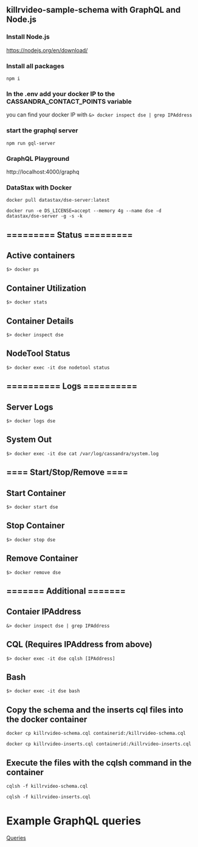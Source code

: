 ## killrvideo-sample-schema with GraphQL and Node.js

### Install Node.js

https://nodejs.org/en/download/

### Install all packages

`npm i`

### In the .env add your docker IP to the CASSANDRA_CONTACT_POINTS variable

you can find your docker IP with `&> docker inspect dse | grep IPAddress`

### start the graphql server

`npm run gql-server`

### GraphQL Playground

http://localhost:4000/graphq

### DataStax with Docker

`docker pull datastax/dse-server:latest`

`docker run -e DS_LICENSE=accept --memory 4g --name dse -d datastax/dse-server -g -s -k`

## ========= Status =========

## Active containers

`$> docker ps`

## Container Utilization

`$> docker stats`

## Container Details

`$> docker inspect dse`

## NodeTool Status

`$> docker exec -it dse nodetool status`

## ========== Logs ==========

## Server Logs

`$> docker logs dse`

## System Out

`$> docker exec -it dse cat /var/log/cassandra/system.log`

## ==== Start/Stop/Remove ====

## Start Container

`$> docker start dse`

## Stop Container

`$> docker stop dse`

## Remove Container

`$> docker remove dse`

## ======= Additional =======

## Contaier IPAddress

`&> docker inspect dse | grep IPAddress`

## CQL (Requires IPAddress from above)

`$> docker exec -it dse cqlsh [IPAddress]`

## Bash

`$> docker exec -it dse bash`

## Copy the schema and the inserts cql files into the docker container

`docker cp killrvideo-schema.cql containerid:/killrvideo-schema.cql`

`docker cp killrvideo-inserts.cql containerid:/killrvideo-inserts.cql`

## Execute the files with the cqlsh command in the container

`cqlsh -f killrvideo-schema.cql`

`cqlsh -f killrvideo-inserts.cql`

# Example GraphQL queries

[Queries](../graphl/queries.md)
